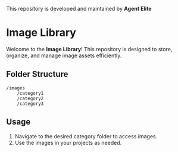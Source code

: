 This repository is developed and maintained by **Agent Elite**

# Image Library

Welcome to the **Image Library**! This repository is designed to store, organize, and manage image assets efficiently.

## Folder Structure

```
/images
    /category1
    /category2
    /category3
```

## Usage

1. Navigate to the desired category folder to access images.
2. Use the images in your projects as needed.

